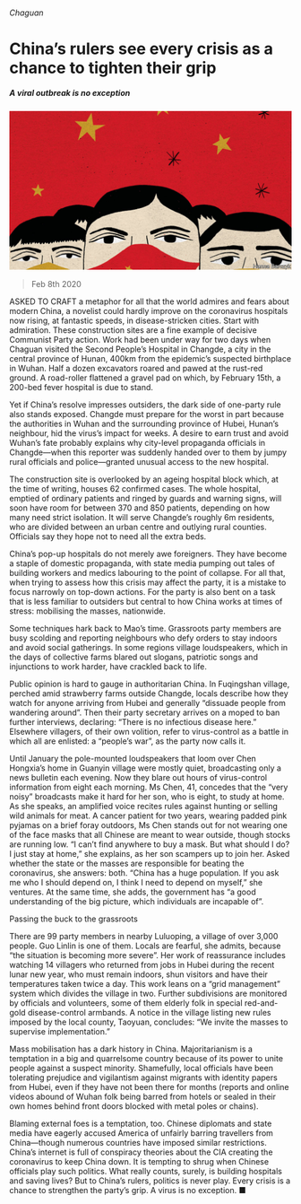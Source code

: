 ###### Chaguan

# China’s rulers see every crisis as a chance to tighten their grip 

##### A viral outbreak is no exception 

![image](images/20200208_CND000_0.jpg) 

> Feb 8th 2020 

ASKED TO CRAFT a metaphor for all that the world admires and fears about modern China, a novelist could hardly improve on the coronavirus hospitals now rising, at fantastic speeds, in disease-stricken cities. Start with admiration. These construction sites are a fine example of decisive Communist Party action. Work had been under way for two days when Chaguan visited the Second People’s Hospital in Changde, a city in the central province of Hunan, 400km from the epidemic’s suspected birthplace in Wuhan. Half a dozen excavators roared and pawed at the rust-red ground. A road-roller flattened a gravel pad on which, by February 15th, a 200-bed fever hospital is due to stand.

Yet if China’s resolve impresses outsiders, the dark side of one-party rule also stands exposed. Changde must prepare for the worst in part because the authorities in Wuhan and the surrounding province of Hubei, Hunan’s neighbour, hid the virus’s impact for weeks. A desire to earn trust and avoid Wuhan’s fate probably explains why city-level propaganda officials in Changde—when this reporter was suddenly handed over to them by jumpy rural officials and police—granted unusual access to the new hospital.


The construction site is overlooked by an ageing hospital block which, at the time of writing, houses 62 confirmed cases. The whole hospital, emptied of ordinary patients and ringed by guards and warning signs, will soon have room for between 370 and 850 patients, depending on how many need strict isolation. It will serve Changde’s roughly 6m residents, who are divided between an urban centre and outlying rural counties. Officials say they hope not to need all the extra beds.

China’s pop-up hospitals do not merely awe foreigners. They have become a staple of domestic propaganda, with state media pumping out tales of building workers and medics labouring to the point of collapse. For all that, when trying to assess how this crisis may affect the party, it is a mistake to focus narrowly on top-down actions. For the party is also bent on a task that is less familiar to outsiders but central to how China works at times of stress: mobilising the masses, nationwide.

Some techniques hark back to Mao’s time. Grassroots party members are busy scolding and reporting neighbours who defy orders to stay indoors and avoid social gatherings. In some regions village loudspeakers, which in the days of collective farms blared out slogans, patriotic songs and injunctions to work harder, have crackled back to life.

Public opinion is hard to gauge in authoritarian China. In Fuqingshan village, perched amid strawberry farms outside Changde, locals describe how they watch for anyone arriving from Hubei and generally “dissuade people from wandering around”. Then their party secretary arrives on a moped to ban further interviews, declaring: “There is no infectious disease here.” Elsewhere villagers, of their own volition, refer to virus-control as a battle in which all are enlisted: a “people’s war”, as the party now calls it.

Until January the pole-mounted loudspeakers that loom over Chen Hongxia’s home in Guanyin village were mostly quiet, broadcasting only a news bulletin each evening. Now they blare out hours of virus-control information from eight each morning. Ms Chen, 41, concedes that the “very noisy” broadcasts make it hard for her son, who is eight, to study at home. As she speaks, an amplified voice recites rules against hunting or selling wild animals for meat. A cancer patient for two years, wearing padded pink pyjamas on a brief foray outdoors, Ms Chen stands out for not wearing one of the face masks that all Chinese are meant to wear outside, though stocks are running low. “I can’t find anywhere to buy a mask. But what should I do? I just stay at home,” she explains, as her son scampers up to join her. Asked whether the state or the masses are responsible for beating the coronavirus, she answers: both. “China has a huge population. If you ask me who I should depend on, I think I need to depend on myself,” she ventures. At the same time, she adds, the government has “a good understanding of the big picture, which individuals are incapable of”.

Passing the buck to the grassroots

There are 99 party members in nearby Luluoping, a village of over 3,000 people. Guo Linlin is one of them. Locals are fearful, she admits, because “the situation is becoming more severe”. Her work of reassurance includes watching 14 villagers who returned from jobs in Hubei during the recent lunar new year, who must remain indoors, shun visitors and have their temperatures taken twice a day. This work leans on a “grid management” system which divides the village in two. Further subdivisions are monitored by officials and volunteers, some of them elderly folk in special red-and-gold disease-control armbands. A notice in the village listing new rules imposed by the local county, Taoyuan, concludes: “We invite the masses to supervise implementation.”

Mass mobilisation has a dark history in China. Majoritarianism is a temptation in a big and quarrelsome country because of its power to unite people against a suspect minority. Shamefully, local officials have been tolerating prejudice and vigilantism against migrants with identity papers from Hubei, even if they have not been there for months (reports and online videos abound of Wuhan folk being barred from hotels or sealed in their own homes behind front doors blocked with metal poles or chains).

Blaming external foes is a temptation, too. Chinese diplomats and state media have eagerly accused America of unfairly barring travellers from China—though numerous countries have imposed similar restrictions. China’s internet is full of conspiracy theories about the CIA creating the coronavirus to keep China down. It is tempting to shrug when Chinese officials play such politics. What really counts, surely, is building hospitals and saving lives? But to China’s rulers, politics is never play. Every crisis is a chance to strengthen the party’s grip. A virus is no exception. ■

